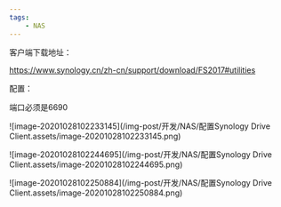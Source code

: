 ```yaml
---
tags:
    - NAS
---
```


客户端下载地址：

https://www.synology.cn/zh-cn/support/download/FS2017#utilities



配置：

端口必须是6690

![image-20201028102233145](/img-post/开发/NAS/配置Synology Drive Client.assets/image-20201028102233145.png)

![image-20201028102244695](/img-post/开发/NAS/配置Synology Drive Client.assets/image-20201028102244695.png)

![image-20201028102250884](/img-post/开发/NAS/配置Synology Drive Client.assets/image-20201028102250884.png)